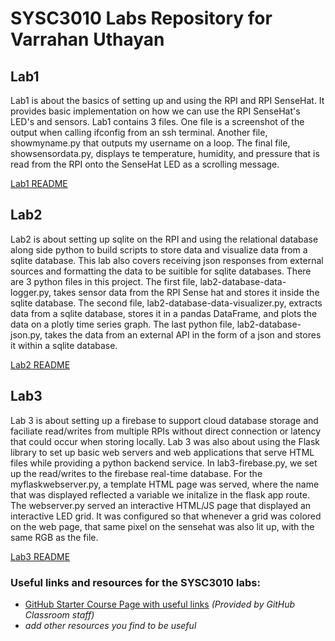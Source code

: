 # SYSC3010 Labs Repository for Varrahan Uthayan
## Lab1
Lab1 is about the basics of setting up and using the RPI and RPI SenseHat. It provides basic implementation on how we can use the RPI SenseHat's LED's and sensors. Lab1 contains 3 files. One file is a screenshot of the output when calling ifconfig from an ssh terminal. Another file, showmyname.py that outputs my username on a loop. The final file, showsensordata.py, displays te temperature, humidity, and pressure that is read from the RPI onto the SenseHat LED as a scrolling message.

[Lab1 README](./Lab1/README.md)

## Lab2
Lab2 is about setting up sqlite on the RPI and using the relational database along side python to build scripts to store data and visualize data from a sqlite database. This lab also covers receiving json responses from external sources and formatting the data to be suitible for sqlite databases. There are 3 python files in this project. The first file, lab2-database-data-logger.py, takes sensor data from the RPI Sense hat and stores it inside the sqlite database. The second file, lab2-database-data-visualizer.py, extracts data from a sqlite database, stores it in a pandas DataFrame, and plots the data on a plotly time series graph. The last python file, lab2-database-json.py, takes the data from an external API in the form of a json and stores it within a sqlite database.

[Lab2 README](./Lab2/README.md)

## Lab3
Lab 3 is about setting up a firebase to support cloud database storage and faciliate read/writes from multiple RPIs without direct connection or latency that could occur when storing locally. Lab 3 was also about using the Flask library to set up basic web servers and web applications that serve HTML files while providing a python backend service. In lab3-firebase.py, we set up the read/writes to the firebase real-time database. For the myflaskwebserver.py, a template HTML page was served, where the name that was displayed reflected a variable we initalize in the flask app route. The webserver.py served an interactive HTML/JS page that displayed an interactive LED grid. It was configured so that whenever a grid was colored on the web page, that same pixel on the sensehat was also lit up, with the same RGB as the file.

[Lab3 README](./Lab3/README.md)

### Useful links and resources for the SYSC3010 labs:
 - [GitHub Starter Course Page with useful links](GitHubStarter.md) *(Provided by GitHub Classroom staff)*
 - *add other resources you find to be useful*
